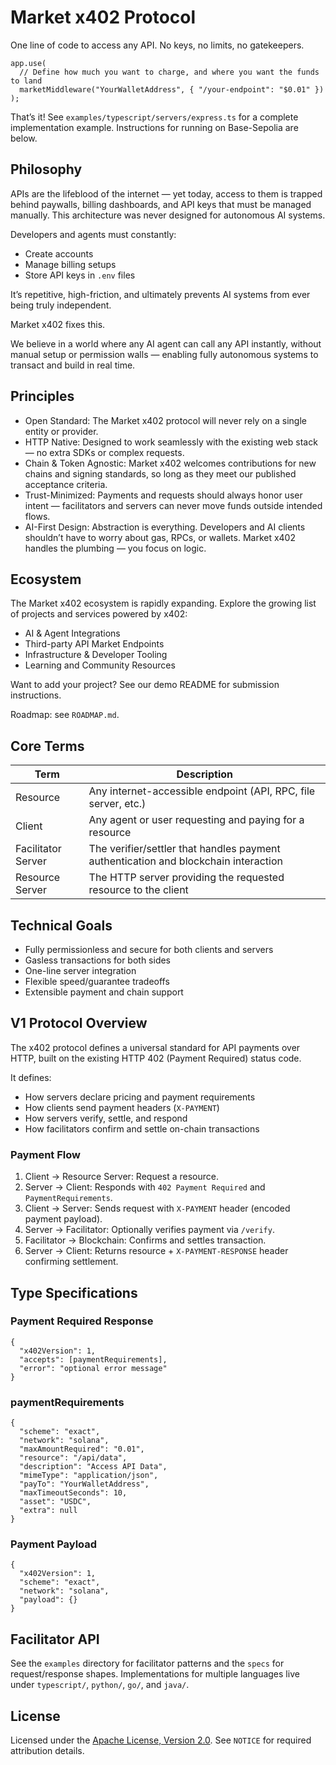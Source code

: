 # Market x402 Protocol

One line of code to access any API. No keys, no limits, no gatekeepers.

```
app.use(
  // Define how much you want to charge, and where you want the funds to land
  marketMiddleware("YourWalletAddress", { "/your-endpoint": "$0.01" })
);
```

That’s it! See `examples/typescript/servers/express.ts` for a complete implementation example. Instructions for running on Base-Sepolia are below.

## Philosophy

APIs are the lifeblood of the internet — yet today, access to them is trapped behind paywalls, billing dashboards, and API keys that must be managed manually. This architecture was never designed for autonomous AI systems.

Developers and agents must constantly:

- Create accounts
- Manage billing setups
- Store API keys in `.env` files

It’s repetitive, high-friction, and ultimately prevents AI systems from ever being truly independent.

Market x402 fixes this.

We believe in a world where any AI agent can call any API instantly, without manual setup or permission walls — enabling fully autonomous systems to transact and build in real time.

## Principles

- Open Standard: The Market x402 protocol will never rely on a single entity or provider.
- HTTP Native: Designed to work seamlessly with the existing web stack — no extra SDKs or complex requests.
- Chain & Token Agnostic: Market x402 welcomes contributions for new chains and signing standards, so long as they meet our published acceptance criteria.
- Trust-Minimized: Payments and requests should always honor user intent — facilitators and servers can never move funds outside intended flows.
- AI-First Design: Abstraction is everything. Developers and AI clients shouldn’t have to worry about gas, RPCs, or wallets. Market x402 handles the plumbing — you focus on logic.

## Ecosystem

The Market x402 ecosystem is rapidly expanding. Explore the growing list of projects and services powered by x402:

- AI & Agent Integrations
- Third-party API Market Endpoints
- Infrastructure & Developer Tooling
- Learning and Community Resources

Want to add your project? See our demo README for submission instructions.

Roadmap: see `ROADMAP.md`.

## Core Terms

Term | Description
--- | ---
Resource | Any internet-accessible endpoint (API, RPC, file server, etc.)
Client | Any agent or user requesting and paying for a resource
Facilitator Server | The verifier/settler that handles payment authentication and blockchain interaction
Resource Server | The HTTP server providing the requested resource to the client

## Technical Goals

- Fully permissionless and secure for both clients and servers
- Gasless transactions for both sides
- One-line server integration
- Flexible speed/guarantee tradeoffs
- Extensible payment and chain support

## V1 Protocol Overview

The x402 protocol defines a universal standard for API payments over HTTP, built on the existing HTTP 402 (Payment Required) status code.

It defines:

- How servers declare pricing and payment requirements
- How clients send payment headers (`X-PAYMENT`)
- How servers verify, settle, and respond
- How facilitators confirm and settle on-chain transactions

### Payment Flow

1. Client → Resource Server: Request a resource.
2. Server → Client: Responds with `402 Payment Required` and `PaymentRequirements`.
3. Client → Server: Sends request with `X-PAYMENT` header (encoded payment payload).
4. Server → Facilitator: Optionally verifies payment via `/verify`.
5. Facilitator → Blockchain: Confirms and settles transaction.
6. Server → Client: Returns resource + `X-PAYMENT-RESPONSE` header confirming settlement.

## Type Specifications

### Payment Required Response

```
{
  "x402Version": 1,
  "accepts": [paymentRequirements],
  "error": "optional error message"
}
```

### paymentRequirements

```
{
  "scheme": "exact",
  "network": "solana",
  "maxAmountRequired": "0.01",
  "resource": "/api/data",
  "description": "Access API Data",
  "mimeType": "application/json",
  "payTo": "YourWalletAddress",
  "maxTimeoutSeconds": 10,
  "asset": "USDC",
  "extra": null
}
```

### Payment Payload

```
{
  "x402Version": 1,
  "scheme": "exact",
  "network": "solana",
  "payload": {}
}
```

## Facilitator API

See the `examples` directory for facilitator patterns and the `specs` for request/response shapes. Implementations for multiple languages live under `typescript/`, `python/`, `go/`, and `java/`.

## License

Licensed under the [Apache License, Version 2.0](LICENSE). See `NOTICE` for required attribution details.
